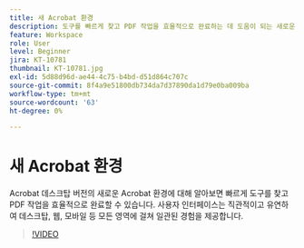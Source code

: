 ```yaml
---
title: 새 Acrobat 환경
description: 도구를 빠르게 찾고 PDF 작업을 효율적으로 완료하는 데 도움이 되는 새로운 Acrobat 환경에 대해 알아봅니다
feature: Workspace
role: User
level: Beginner
jira: KT-10781
thumbnail: KT-10781.jpg
exl-id: 5d88d96d-ae44-4c75-b4bd-d51d864c707c
source-git-commit: 8f4a9e51800db734da7d37890da1d79e0ba009ba
workflow-type: tm+mt
source-wordcount: '63'
ht-degree: 0%

---
```


# 새 Acrobat 환경

Acrobat 데스크탑 버전의 새로운 Acrobat 환경에 대해 알아보면 빠르게 도구를 찾고 PDF 작업을 효율적으로 완료할 수 있습니다. 사용자 인터페이스는 직관적이고 유연하여 데스크탑, 웹, 모바일 등 모든 영역에 걸쳐 일관된 경험을 제공합니다.

>[!VIDEO](https://video.tv.adobe.com/v/345949?quality=12&learn=on&hidetitle=true)
